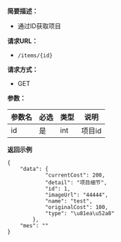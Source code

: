 
    
**简要描述：** 

- 通过ID获取项目

**请求URL：** 
- ` /items/{id} `
  
**请求方式：**
- GET

**参数：** 

|参数名|必选|类型|说明|
|:----    |:---|:----- |-----   |
|id |是  |int | 项目id    |

 **返回示例**

``` 
{
    "data": {
            "currentCost": 200,
            "detail": "项目细节",
            "id": 1,
            "imageUrl": "44444",
            "name": "test",
            "originalCost": 100,
            "type": "\u81ea\u52a8"
        },
    "mes": ""
}
```

